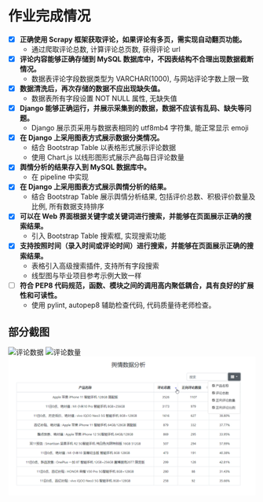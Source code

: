 # 作业完成情况

- [x] **正确使用 Scrapy 框架获取评论，如果评论有多页，需实现自动翻页功能。**
  - 通过爬取评论总数, 计算评论总页数, 获得评论 url
- [x] **评论内容能够正确存储到 MySQL 数据库中，不因表结构不合理出现数据截断情况。**
  - 数据表评论字段数据类型为 VARCHAR(1000), 与网站评论字数上限一致
- [x] **数据清洗后，再次存储的数据不应出现缺失值。**
  - 数据表所有字段设置 NOT NULL 属性, 无缺失值
- [x] **Django 能够正确运行，并展示采集到的数据，数据不应该有乱码、缺失等问题。**
  - Django 展示页采用与数据表相同的 utf8mb4 字符集, 能正常显示 emoji
- [x] **在 Django 上采用图表方式展示数据分类情况。**
  - 结合 Bootstrap Table 以表格形式展示评论数据
  - 使用 Chart.js 以线形图形式展示产品每日评论数量
- [x] **舆情分析的结果存入到 MySQL 数据库中。**
  - 在 pipeline 中实现
- [x] **在 Django 上采用图表方式展示舆情分析的结果。**
  - 结合 Bootstrap Table 展示舆情分析结果, 包括评价总数、积极评价数量及比例, 所有数据支持排序
- [x] **可以在 Web 界面根据关键字或关键词进行搜索，并能够在页面展示正确的搜索结果。**
  - 引入 Bootstrap Table 搜索框, 实现搜索功能
- [x] **支持按照时间（录入时间或评论时间）进行搜索，并能够在页面展示正确的搜索结果。**
  - 表格引入高级搜索插件, 支持所有字段搜索
  - 线型图与毕业项目参考示例大致一样
- [ ] **符合 PEP8 代码规范，函数、模块之间的调用高内聚低耦合，具有良好的扩展性和可读性。**
  - 使用 pylint, autopep8 辅助检查代码, 代码质量待老师检查。

## 部分截图

![评论数据][comments]
![评论数量][chart]  
![舆情分析][sentiments]

[comments]: https://github.com/LRal/Pics/blob/master/%E8%AF%84%E8%AE%BA%E6%95%B0%E6%8D%AE.png?raw=true
[chart]: https://github.com/LRal/Pics/blob/master/%E8%AF%84%E8%AE%BA%E6%95%B0%E9%87%8F.png?raw=true
[sentiments]: https://github.com/LRal/Pics/blob/master/%E8%88%86%E6%83%85%E5%88%86%E6%9E%90.png?raw=true
